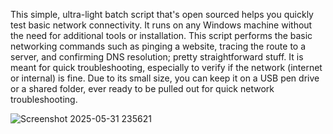 This simple, ultra-light batch script that's open sourced helps you quickly test basic network connectivity. It runs on any Windows machine without the need for additional tools or installation. This script performs the basic networking commands such as pinging a website, tracing the route to a server, and confirming DNS resolution; pretty straightforward stuff. It is meant for quick troubleshooting, especially to verify if the network (internet or internal) is fine. Due to its small size, you can keep it on a USB pen drive or a shared folder, ever ready to be pulled out for quick network troubleshooting.




















![Screenshot 2025-05-31 235621](https://github.com/user-attachments/assets/9e609a68-ff54-40f3-acee-ecd6d186d559)
